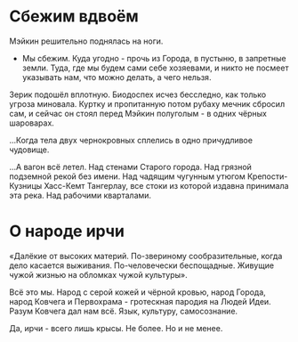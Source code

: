 # Сбежим вдвоём

Мэйкин решительно поднялась на ноги.
- Мы сбежим. Куда угодно - прочь из Города, в пустыню, в запретные земли. Туда, где мы будем сами себе хозяевами, и никто не посмеет указывать нам, что можно делать, а чего нельзя.


Зерик подошёл вплотную. Биодоспех исчез бесследно, как только угроза миновала. Куртку и пропитанную потом рубаху мечник сбросил сам, и сейчас он стоял перед Мэйкин полуголым - в одних чёрных шароварах.


...Когда тела двух чернокровных сплелись в одно причудливое чудовище.


...А вагон всё летел. Над стенами Старого города. Над грязной подземной рекой без имени. Над чадящим чугунным утюгом Крепости-Кузницы Хасс-Кемт Тангерлау, все стоки из которой издавна принимала эта река. Над рабочими кварталами.

# О народе ирчи

«Далёкие от высоких материй. По-звериному сообразительные, когда дело касается выживания. По-человечески беспощадные. Живущие чужой жизнью на обломках чужой культуры».

Всё это мы. Народ с серой кожей и чёрной кровью, народ Города, народ Ковчега и Первохрама - гротескная пародия на Людей Идеи. Разум Ковчега дал нам всё. Язык, культуру, самосознание.

Да, ирчи - всего лишь крысы. Не более. Но и не менее.
